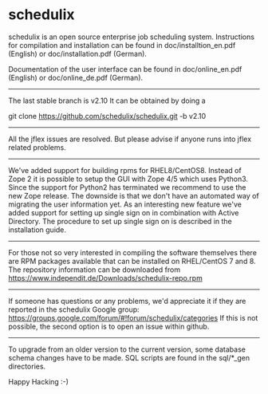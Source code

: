 schedulix
=========

schedulix is an open source enterprise job scheduling system.
Instructions for compilation and installation can be found in doc/installtion_en.pdf (English)
or doc/installation.pdf (German).

Documentation of the user interface can be found in doc/online_en.pdf (English) or
doc/online_de.pdf (German).

-------------------------------------------------------------------------------------------

The last stable branch is v2.10
It can be obtained by doing a

git clone https://github.com/schedulix/schedulix.git -b v2.10

-------------------------------------------------------------------------------------------

All the jflex issues are resolved. But please advise if anyone runs into jflex related
problems.

-------------------------------------------------------------------------------------------

We've added support for building rpms for RHEL8/CentOS8.
Instead of Zope 2 it is possible to setup the GUI with Zope 4/5 which uses Python3.
Since the support for Python2 has terminated we recommend to use the new Zope release.
The downside is that we don't have an automated way of migrating the user information yet.
As an interesting new feature we've added support for setting up single sign on in
combination with Active Directory. The procedure to set up single sign on is described
in the installation guide.

-------------------------------------------------------------------------------------------

For those not so very interested in compiling the software themselves there are RPM 
packages available that can be installed on RHEL/CentOS 7 and 8.
The repository information can be downloaded from
https://www.independit.de/Downloads/schedulix-repo.rpm

-------------------------------------------------------------------------------------------

If someone has questions or any problems, we'd appreciate it if they are reported in the
schedulix Google group: https://groups.google.com/forum/#!forum/schedulix/categories
If this is not possible, the second option is to open an issue within github.

-------------------------------------------------------------------------------------------

To upgrade from an older version to the current version, some database schema changes have
to be made. SQL scripts are found in the sql/*_gen directories.

Happy Hacking :-)
